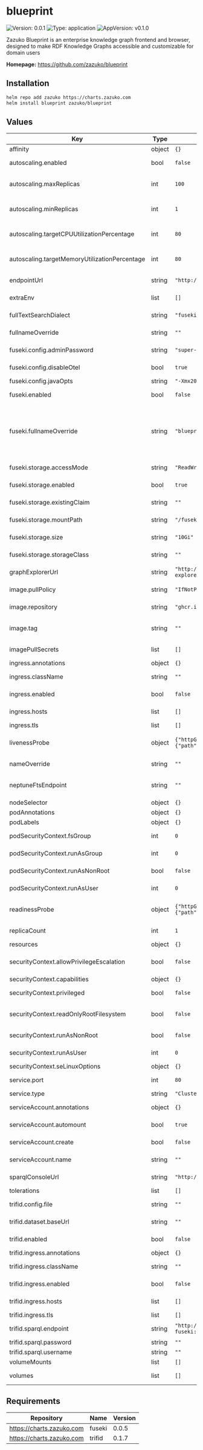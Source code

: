 # blueprint

![Version: 0.0.1](https://img.shields.io/badge/Version-0.0.1-informational?style=flat-square) ![Type: application](https://img.shields.io/badge/Type-application-informational?style=flat-square) ![AppVersion: v0.1.0](https://img.shields.io/badge/AppVersion-v0.1.0-informational?style=flat-square)

Zazuko Blueprint is an enterprise knowledge graph frontend and browser, designed to make RDF Knowledge Graphs accessible and customizable for domain users

**Homepage:** <https://github.com/zazuko/blueprint>

## Installation

```sh
helm repo add zazuko https://charts.zazuko.com
helm install blueprint zazuko/blueprint
```

## Values

| Key | Type | Default | Description |
|-----|------|---------|-------------|
| affinity | object | `{}` | affinity to use |
| autoscaling.enabled | bool | `false` | enabled allows you to enable or disable autoscaling |
| autoscaling.maxReplicas | int | `100` | maxReplicas is the maximum number of replicas that will be set when autoscaling is enabled |
| autoscaling.minReplicas | int | `1` | minReplicas is the minimum number of replicas that will be set when autoscaling is enabled |
| autoscaling.targetCPUUtilizationPercentage | int | `80` | targetCPUUtilizationPercentage is the target average CPU utilization across all pods |
| autoscaling.targetMemoryUtilizationPercentage | int | `80` | targetMemoryUtilizationPercentage is the target average memory utilization across all pods |
| endpointUrl | string | `"http://example.com/query"` | endpointUrl is the SPARQL endpoint URL |
| extraEnv | list | `[]` | extraEnv is a list of extra environment variables to set |
| fullTextSearchDialect | string | `"fuseki"` | fullTextSearchDialect is the full text search dialect |
| fullnameOverride | string | `""` | fullnameOverride overrides the full name of the chart |
| fuseki.config.adminPassword | string | `"super-secret-password"` | adminPassword is the password for the admin user |
| fuseki.config.disableOtel | bool | `true` | disableOtel tells if OpenTelemetry should be disabled |
| fuseki.config.javaOpts | string | `"-Xmx2048m -Xms2048m"` | javaOpts is the Java options to use |
| fuseki.enabled | bool | `false` | enabled tells if a Fuseki instance should be deployed |
| fuseki.fullnameOverride | string | `"blueprint-fuseki"` | fullnameOverride overrides the full name of the chart # Make sure that this is unique within the namespace # If you are using the embedded Trifid, you should also update the `trifid.sparql.endpoint` field |
| fuseki.storage.accessMode | string | `"ReadWriteOnce"` | accessMode is the access mode to use |
| fuseki.storage.enabled | bool | `true` | enabled tells if the storage should be enabled |
| fuseki.storage.existingClaim | string | `""` | existingClaim is the name of an existing PVC to use |
| fuseki.storage.mountPath | string | `"/fuseki/databases/ds/"` | mountPath is the path to mount the storage |
| fuseki.storage.size | string | `"10Gi"` | size is the size of the storage to use |
| fuseki.storage.storageClass | string | `""` | storageClass is the storage class to use |
| graphExplorerUrl | string | `"http://example.com/graph-explorer/?resource"` | graphExplorerUrl is the Graph Explorer URL |
| image.pullPolicy | string | `"IfNotPresent"` | pullPolicy is the policy to use when pulling the image |
| image.repository | string | `"ghcr.io/zazuko/blueprint"` | repository is the Docker image to use |
| image.tag | string | `""` | tag is used to overrides the image tag whose default is the chart appVersion |
| imagePullSecrets | list | `[]` | imagePullSecrets used to pull the Docker image |
| ingress.annotations | object | `{}` | annotations to add to the Ingress |
| ingress.className | string | `""` | className is the ingress class to use |
| ingress.enabled | bool | `false` | enabled allows you to enable or disable the Ingress |
| ingress.hosts | list | `[]` | hosts is the list of hostnames to be exposed |
| ingress.tls | list | `[]` | tls is the list of TLS configuration |
| livenessProbe | object | `{"httpGet":{"path":"/","port":"http"}}` | livenessProbe is a health check to determine if the container is still running |
| nameOverride | string | `""` | nameOverride overrides the chart name |
| neptuneFtsEndpoint | string | `""` | neptuneFtsEndpoint (in case fullTextSearchDialect is "neptune") is the Neptune FTS endpoint |
| nodeSelector | object | `{}` | nodeSelector to use |
| podAnnotations | object | `{}` | podAnnotations to use |
| podLabels | object | `{}` | podLabels to use |
| podSecurityContext.fsGroup | int | `0` | fsGroup is the group ID to run the container as |
| podSecurityContext.runAsGroup | int | `0` | runAsGroup is the group ID to run the container as |
| podSecurityContext.runAsNonRoot | bool | `false` | runAsNonRoot tells if the container should run as a non-root user |
| podSecurityContext.runAsUser | int | `0` | runAsUser is the user ID to run the container as |
| readinessProbe | object | `{"httpGet":{"path":"/","port":"http"}}` | readinessProbe is a health check to determine if the container is ready to serve traffic |
| replicaCount | int | `1` | replicaCount is the number of replicas to deploy |
| resources | object | `{}` | resources to request for the pod |
| securityContext.allowPrivilegeEscalation | bool | `false` | allowPrivilegeEscalation tells if the container can request to allow privilege escalation |
| securityContext.capabilities | object | `{}` | capabilities to add/drop |
| securityContext.privileged | bool | `false` | privileged tells if the container is privileged |
| securityContext.readOnlyRootFilesystem | bool | `false` | readOnlyRootFilesystem tells if the container should have a read-only root filesystem |
| securityContext.runAsNonRoot | bool | `false` | runAsNonRoot tells if the container should run as a non-root user |
| securityContext.runAsUser | int | `0` | runAsUser is the user ID to run the container as |
| securityContext.seLinuxOptions | object | `{}` | seLinuxOptions to add |
| service.port | int | `80` | port is the port the service will listen on |
| service.type | string | `"ClusterIP"` | type is the type of service to create |
| serviceAccount.annotations | object | `{}` | annotations to add to the service account |
| serviceAccount.automount | bool | `true` | automount tells if the service account should be automounted |
| serviceAccount.create | bool | `false` | create tells if a service account should be created |
| serviceAccount.name | string | `""` | name is the name of the service account to use |
| sparqlConsoleUrl | string | `"http://example.com/sparql/#query"` | sparqlConsoleUrl is the SPARQL console URL |
| tolerations | list | `[]` | tolerations to use |
| trifid.config.file | string | `""` | file is the path to the Trifid configuration file |
| trifid.dataset.baseUrl | string | `""` | baseUrl is the base URL for the dataset |
| trifid.enabled | bool | `false` | enabled tells if a Trifid instance should be deployed |
| trifid.ingress.annotations | object | `{}` | annotations to add to the Ingress |
| trifid.ingress.className | string | `""` | className is the ingress class to use |
| trifid.ingress.enabled | bool | `false` | enabled allows you to enable or disable the Ingress |
| trifid.ingress.hosts | list | `[]` | hosts is the list of hostnames to be exposed |
| trifid.ingress.tls | list | `[]` | tls is the list of TLS configuration |
| trifid.sparql.endpoint | string | `"http://blueprint-fuseki:3030/query"` | endpoint is the URL of the SPARQL endpoint (required) |
| trifid.sparql.password | string | `""` | password for the SPARQL endpoint |
| trifid.sparql.username | string | `""` | username for the SPARQL endpoint |
| volumeMounts | list | `[]` | volume mounts to use |
| volumes | list | `[]` | volumes to mount on the output Deployment definition |

## Requirements

| Repository | Name | Version |
|------------|------|---------|
| https://charts.zazuko.com | fuseki | 0.0.5 |
| https://charts.zazuko.com | trifid | 0.1.7 |

